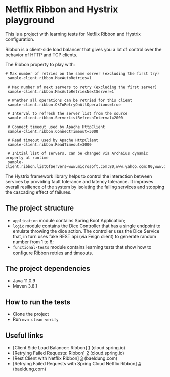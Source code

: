 # Netflix Ribbon and Hystrix playground

This is a project with learning tests for Netflix Ribbon and Hystrix configuration.

Ribbon is a client-side load balancer that gives you a lot of control over the behavior of HTTP and TCP clients.

The Ribbon property to play with:
```
# Max number of retries on the same server (excluding the first try)
 sample-client.ribbon.MaxAutoRetries=1
 
 # Max number of next servers to retry (excluding the first server)
 sample-client.ribbon.MaxAutoRetriesNextServer=1
 
 # Whether all operations can be retried for this client
 sample-client.ribbon.OkToRetryOnAllOperations=true
 
 # Interval to refresh the server list from the source
 sample-client.ribbon.ServerListRefreshInterval=2000
 
 # Connect timeout used by Apache HttpClient
 sample-client.ribbon.ConnectTimeout=3000
 
 # Read timeout used by Apache HttpClient
 sample-client.ribbon.ReadTimeout=3000
 
 # Initial list of servers, can be changed via Archaius dynamic property at runtime
 sample-client.ribbon.listOfServers=www.microsoft.com:80,www.yahoo.com:80,www.google.com:80
```

The Hystrix framework library helps to control the interaction between services by providing fault tolerance and latency tolerance. 
It improves overall resilience of the system by isolating the failing services and stopping the cascading effect of failures.

## The project structure

* `application` module contains Spring Boot Application;
* `logic` module contains the Dice Controller that has a single endpoint to emulate throwing the dice action.
The controller uses the Dice Service that, in turn uses fake REST api (via Feign client) to generate random number from 1 to 6;
* `functional-tests` module contains learning tests that show how to configure Ribbon retries and timeouts.

## The project dependencies
* Java 11.0.9
* Maven 3.8.1

## How to run the tests
* Clone the project
* Run `mvn clean verify`

## Useful links

* [Client Side Load Balancer: Ribbon] [1] (cloud.spring.io)
* [Retrying Failed Requests: Ribbon] [2] (cloud.spring.io)
* [Rest Client with Netflix Ribbon] [3] (baeldung.com)
* [Retrying Failed Requests with Spring Cloud Netflix Ribbon] [4] (baeldung.com)

[1]: https://cloud.spring.io/spring-cloud-netflix/multi/multi_spring-cloud-ribbon.html
[2]: https://cloud.spring.io/spring-cloud-netflix/multi/multi_retrying-failed-requests.html
[3]: https://www.baeldung.com/spring-cloud-rest-client-with-netflix-ribbon
[4]: https://www.baeldung.com/spring-cloud-netflix-ribbon-retry